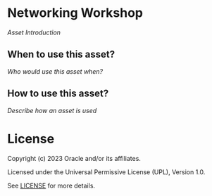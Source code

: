 # Networking Workshop
 
*Asset Introduction*
 
## When to use this asset?
 
*Who would use this asset when?*
 
## How to use this asset?
 
*Describe how an asset is used*
 
# License
 
Copyright (c) 2023 Oracle and/or its affiliates.
 
Licensed under the Universal Permissive License (UPL), Version 1.0.
 
See [LICENSE](https://github.com/oracle-devrel/technology-engineering/blob/folder-structure/LICENSE) for more details.
